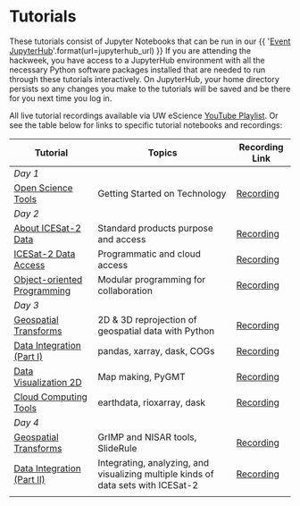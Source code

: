 # Tutorials

These tutorials consist of Jupyter Notebooks that can be run in our
{{ '[Event JupyterHub]({url})'.format(url=jupyterhub_url) }}
If you are attending the hackweek, you have access to a JupyterHub environment
with all the necessary Python software packages installed that are needed to run
through these tutorials interactively. On JupyterHub, your home directory persists
so any changes you make to the tutorials will be saved and be there for you next
time you log in.

All live tutorial recordings available via UW eScience [YouTube Playlist](https://www.youtube.com/c/UWeScienceInstitute/playlists). Or see the table below for links to specific tutorial notebooks and recordings:


| Tutorial | Topics | Recording Link |
| ---  | --- | --- |
| _Day 1_ |
| [Open Science Tools](./jupyter.md) | Getting Started on Technology | [Recording](https://www.youtube.com/watch?v=mFaM41fRRcY) |
| _Day 2_ |
| [About ICESat-2 Data](./DataProducts/DataProducts.ipynb) | Standard products purpose and access |  [Recording](https://youtu.be/pL9psogF_LQ) |
| [ICESat-2 Data Access](./data_access/data_access_1_intro.ipynb) | Programmatic and cloud access | [Recording](https://youtu.be/UpXGZLlO76w) |
| [Object-oriented Programming](./ObjectOriented/index.md) | Modular programming for collaboration | [Recording](https://youtu.be/dhLkCX0OWYs) |
| _Day 3_ |
| [Geospatial Transforms](./geospatial/geospatial-intro.ipynb) | 2D & 3D reprojection of geospatial data with Python | [Recording](https://youtu.be/vwoR0Blynvk) |
| [Data Integration (Part I)](./DataIntegration/dataintegration-1.ipynb) | pandas, xarray, dask, COGs | [Recording](https://youtu.be/HWc9FJHjQPg) |
| [Data Visualization 2D](./DataVisualization/dataviz2d.py) | Map making, PyGMT | [Recording](https://youtu.be/fpcBFsy6Kso) |
| [Cloud Computing Tools](./cloud-computing/cloud-computing-tutorial.ipynb) | earthdata, rioxarray, dask | [Recording](https://youtu.be/mSklwuJ1onw)  |
| _Day 4_ |
| [Geospatial Transforms](./DataVisualization/data-applications.ipynb) | GrIMP and NISAR tools, SlideRule| [Recording](https://youtu.be/4BkGvjPXvlo) |
| [Data Integration (Part II)](./DataIntegration/dataintegration-2.ipynb) | Integrating, analyzing, and visualizing multiple kinds of data sets with ICESat-2 | [Recording](https://youtu.be/JW_S8_qyUA8) |
| |
